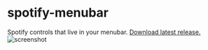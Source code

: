 # spotify-menubar
Spotify controls that live in your menubar. [Download latest release.](https://github.com/tma02/spotify-menubar/releases/latest)
![screenshot](https://drive.google.com/uc?export=download&id=0B4_o7T3fukA6NWg4N25rQl9rRHc)
